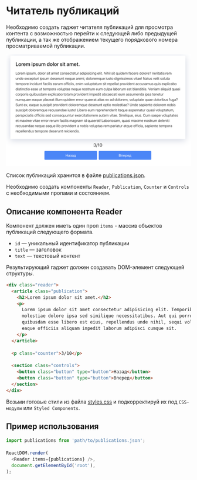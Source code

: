 # Читатель публикаций

Необходимо создать гаджет читателя публикаций для просмотра контента с
возможностью перейти к следующей либо предыдущей публикации, а так же
отображением текущего порядкового номера просматриваемой публикации.

![reader preview](./mockup/preview.png)

Список публикаций хранится в файле [publications.json](./publications.json).

Необходимо создать компоненты `Reader`, `Publication`, `Counter` и `Controls` c
необходимыми пропами и состоянием.

## Описание компонента Reader

Компонент должен иметь один проп `items` - массив объектов публикаций следующего
формата.

- `id` — уникальный идентификатор публикации
- `title` — заголовок
- `text` — текстовый контент

Результирующий гаджет должен создавать DOM-элемент следующей структуры.

```html
<div class="reader">
  <article class="publication">
    <h2>Lorem ipsum dolor sit amet.</h2>
    <p>
      Lorem ipsum dolor sit amet consectetur adipisicing elit. Temporibus,
      molestiae dolore ipsa sed similique necessitatibus. Aut qui porro
      quibusdam esse libero est eius, repellendus unde nihil, sequi voluptate
      eaque officiis aliquam impedit laborum adipisci cumque sit.
    </p>
  </article>

  <p class="counter">3/10</p>

  <section class="controls">
    <button class="button" type="button">Назад</button>
    <button class="button" type="button">Вперед</button>
  </section>
</div>
```

Возьми готовые стили из файла [styles.css](./styles.css) и подкорректируй их под
`CSS-модули` или `Styled Components`.

## Пример использования

```js
import publications from 'path/to/publications.json';

ReactDOM.render(
  <Reader items={publications} />,
  document.getElementById('root'),
);
```
